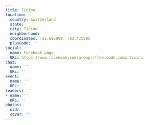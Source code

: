 ```yaml
---
title: Ticino
location:
  country: Switzerland
  state: 
  city: Ticino
  neighborhood: 
  coordinates: -32.692909, -63.435595
  plusCode: ''
social:
  name: Facebook page
  URL: https://www.facebook.com/groups/free.code.camp.ticino
chat:
  name: ''
  URL: ''
event:
  name: ''
  URL: ''
leaders:
- name: ''
  URL: ''
photos:
  old: 
  cover: ''
---
```

